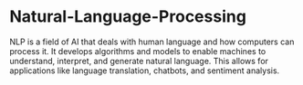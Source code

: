 # Natural-Language-Processing
NLP is a field of AI that deals with human language and how computers can process it. It develops algorithms and models to enable machines to understand, interpret, and generate natural language. This allows for applications like language translation, chatbots, and sentiment analysis.
